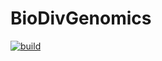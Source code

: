 # BioDivGenomics

[![build](https://github.com/GargGroup/BioDivGenomics/actions/workflows/build.yml/badge.svg)](https://github.com/GargGroup/BioDivGenomics/actions/workflows/build.yml)
